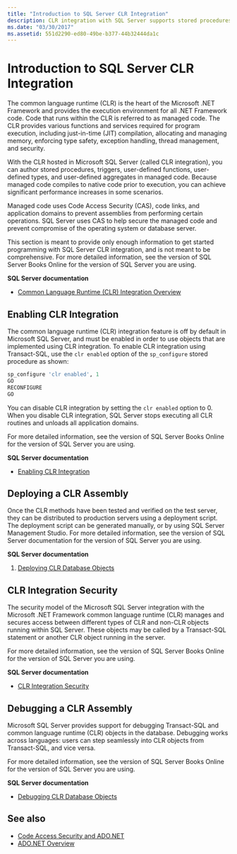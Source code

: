 ```yaml
---
title: "Introduction to SQL Server CLR Integration"
description: CLR integration with SQL Server supports stored procedures, triggers, user-defined functions, user-defined types, and user-defined aggregates in managed code.
ms.date: "03/30/2017"
ms.assetid: 551d2290-ed80-49be-b377-44b32444da1c
---
```

# Introduction to SQL Server CLR Integration

The common language runtime (CLR) is the heart of the Microsoft .NET Framework and provides the execution environment for all .NET Framework code. Code that runs within the CLR is referred to as managed code. The CLR provides various functions and services required for program execution, including just-in-time (JIT) compilation, allocating and managing memory, enforcing type safety, exception handling, thread management, and security.  
  
 With the CLR hosted in Microsoft SQL Server (called CLR integration), you can author stored procedures, triggers, user-defined functions, user-defined types, and user-defined aggregates in managed code. Because managed code compiles to native code prior to execution, you can achieve significant performance increases in some scenarios.  
  
 Managed code uses Code Access Security (CAS), code links, and application domains to prevent assemblies from performing certain operations. SQL Server uses CAS to help secure the managed code and prevent compromise of the operating system or database server.  
  
 This section is meant to provide only enough information to get started programming with SQL Server CLR integration, and is not meant to be comprehensive. For more detailed information, see the version of SQL Server Books Online for the version of SQL Server you are using.  
  
 **SQL Server documentation**  
  
- [Common Language Runtime (CLR) Integration Overview](/sql/relational-databases/clr-integration/common-language-runtime-integration-overview)  
  
## Enabling CLR Integration  

 The common language runtime (CLR) integration feature is off by default in Microsoft SQL Server, and must be enabled in order to use objects that are implemented using CLR integration. To enable CLR integration using Transact-SQL, use the `clr enabled` option of the `sp_configure` stored procedure as shown:  
  
```sql  
sp_configure 'clr enabled', 1  
GO  
RECONFIGURE  
GO  
```  
  
 You can disable CLR integration by setting the `clr enabled` option to 0. When you disable CLR integration, SQL Server stops executing all CLR routines and unloads all application domains.  
  
 For more detailed information, see the version of SQL Server Books Online for the version of SQL Server you are using.  
  
 **SQL Server documentation**  
  
- [Enabling CLR Integration](/sql/relational-databases/clr-integration/clr-integration-enabling)  
  
## Deploying a CLR Assembly  

 Once the CLR methods have been tested and verified on the test server, they can be distributed to production servers using a deployment script. The deployment script can be generated manually, or by using SQL Server Management Studio. For more detailed information, see the version of SQL Server documentation for the version of SQL Server you are using.  
  
 **SQL Server documentation**  
  
1. [Deploying CLR Database Objects](/sql/relational-databases/clr-integration/deploying-clr-database-objects)  
  
## CLR Integration Security  

 The security model of the Microsoft SQL Server integration with the Microsoft .NET Framework common language runtime (CLR) manages and secures access between different types of CLR and non-CLR objects running within SQL Server. These objects may be called by a Transact-SQL statement or another CLR object running in the server.  
  
 For more detailed information, see the version of SQL Server Books Online for the version of SQL Server you are using.  
  
 **SQL Server documentation**  
  
- [CLR Integration Security](/sql/relational-databases/clr-integration/security/clr-integration-security)  
  
## Debugging a CLR Assembly  

 Microsoft SQL Server provides support for debugging Transact-SQL and common language runtime (CLR) objects in the database. Debugging works across languages: users can step seamlessly into CLR objects from Transact-SQL, and vice versa.  
  
 For more detailed information, see the version of SQL Server Books Online for the version of SQL Server you are using.  
  
 **SQL Server documentation**  
  
- [Debugging CLR Database Objects](/sql/relational-databases/clr-integration/debugging-clr-database-objects)  
  
## See also

- [Code Access Security and ADO.NET](../code-access-security.md)
- [ADO.NET Overview](../ado-net-overview.md)
